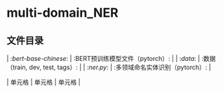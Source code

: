 # multi-domain_NER

## 文件目录

| :_bert-base-chinese_: | :BERT预训练模型文件（pytorch）: |
| :_data_: | :数据（train, dev, test, tags）: |
| :_ner.py_: | :多领域命名实体识别（pytorch）: |
 
| 单元格 | 单元格 | 单元格 |
